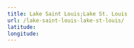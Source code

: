 ```yaml
---
title: Lake Saint Louis;Lake St. Louis
url: /lake-saint-louis-lake-st-louis/
latitude: 
longitude: 
---
```


